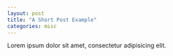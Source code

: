 ```yaml
---
layout: post
title: "A Short Post Example"
categories: misc
---
```


Lorem ipsum dolor sit amet, consectetur adipisicing elit.
